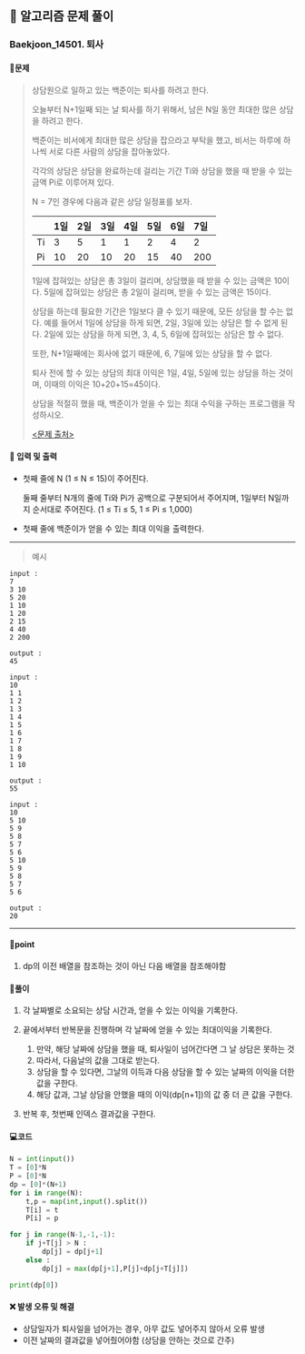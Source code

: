 ## 🐌 알고리즘 문제 풀이

### Baekjoon_14501. 퇴사

#### 📒문제

> 상담원으로 일하고 있는 백준이는 퇴사를 하려고 한다.
>
> 오늘부터 N+1일째 되는 날 퇴사를 하기 위해서, 남은 N일 동안 최대한 많은 상담을 하려고 한다.
>
> 백준이는 비서에게 최대한 많은 상담을 잡으라고 부탁을 했고, 비서는 하루에 하나씩 서로 다른 사람의 상담을 잡아놓았다.
>
> 각각의 상담은 상담을 완료하는데 걸리는 기간 Ti와 상담을 했을 때 받을 수 있는 금액 Pi로 이루어져 있다.
>
> N = 7인 경우에 다음과 같은 상담 일정표를 보자.
>
> |      | 1일  | 2일  | 3일  | 4일  | 5일  | 6일  | 7일  |
> | :--- | :--- | :--- | :--- | :--- | :--- | :--- | :--- |
> | Ti   | 3    | 5    | 1    | 1    | 2    | 4    | 2    |
> | Pi   | 10   | 20   | 10   | 20   | 15   | 40   | 200  |
>
> 1일에 잡혀있는 상담은 총 3일이 걸리며, 상담했을 때 받을 수 있는 금액은 10이다. 5일에 잡혀있는 상담은 총 2일이 걸리며, 받을 수 있는 금액은 15이다.
>
> 상담을 하는데 필요한 기간은 1일보다 클 수 있기 때문에, 모든 상담을 할 수는 없다. 예를 들어서 1일에 상담을 하게 되면, 2일, 3일에 있는 상담은 할 수 없게 된다. 2일에 있는 상담을 하게 되면, 3, 4, 5, 6일에 잡혀있는 상담은 할 수 없다.
>
> 또한, N+1일째에는 회사에 없기 때문에, 6, 7일에 있는 상담을 할 수 없다.
>
> 퇴사 전에 할 수 있는 상담의 최대 이익은 1일, 4일, 5일에 있는 상담을 하는 것이며, 이때의 이익은 10+20+15=45이다.
>
> 상담을 적절히 했을 때, 백준이가 얻을 수 있는 최대 수익을 구하는 프로그램을 작성하시오.
>
> [<문제 출처>](https://www.acmicpc.net/problem/14501)



#### :pushpin: 입력 및 출력

- 첫째 줄에 N (1 ≤ N ≤ 15)이 주어진다.

  둘째 줄부터 N개의 줄에 Ti와 Pi가 공백으로 구분되어서 주어지며, 1일부터 N일까지 순서대로 주어진다. (1 ≤ Ti ≤ 5, 1 ≤ Pi ≤ 1,000)

- 첫째 줄에 백준이가 얻을 수 있는 최대 이익을 출력한다.



---

> 예시

```
input :
7
3 10
5 20
1 10
1 20
2 15
4 40
2 200

output :
45

input :
10
1 1
1 2
1 3
1 4
1 5
1 6
1 7
1 8
1 9
1 10

output :
55

input :
10
5 10
5 9
5 8
5 7
5 6
5 10
5 9
5 8
5 7
5 6

output :
20
```

----




#### 🚀point

1. dp의 이전 배열을 참조하는 것이 아닌 다음 배열을 참조해야함

#### 🔎풀이

1.  각 날짜별로 소요되는 상담 시간과, 얻을 수 있는 이익을 기록한다.
1.  끝에서부터 반복문을 진행하며 각 날짜에 얻을 수 있는 최대이익을 기록한다.
    1.  만약, 해당 날짜에 상담을 했을 때, 퇴사일이 넘어간다면 그 날 상담은 못하는 것
    1.  따라서, 다음날의 값을 그대로 받는다.
    1.  상담을 할 수 있다면, 그날의 이득과 다음 상담을 할 수 있는 날짜의 이익을 더한 값을 구한다.
    1.  해당 값과, 그날 상담을 안했을 때의 이익(dp[n+1])의 값 중 더 큰 값을 구한다.

1.  반복 후, 첫번째 인덱스 결과값을 구한다. 

#### 💻코드

```python
N = int(input())
T = [0]*N
P = [0]*N
dp = [0]*(N+1)
for i in range(N):
    t,p = map(int,input().split())
    T[i] = t
    P[i] = p

for j in range(N-1,-1,-1):
    if j+T[j] > N :
        dp[j] = dp[j+1]
    else :
        dp[j] = max(dp[j+1],P[j]+dp[j+T[j]])

print(dp[0])
```



#### ❌ 발생 오류 및 해결

- 상담일자가 퇴사일을 넘어가는 경우, 아무 값도 넣어주지 않아서 오류 발생
- 이전 날짜의 결과값을 넣어줬어야함 (상담을 안하는 것으로 간주)
